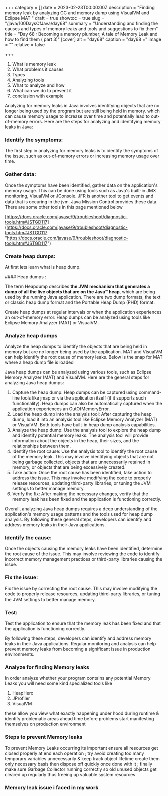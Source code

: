 +++
category = []
date = 2023-02-23T00:00:00Z
description = "Finding memory leak by analyzing GC and memory dump using VisualVM and Eclipse MAT "
draft = true
showtoc = true
slug = "/java/100DaysOfJava/day68"
summary = "Understanding and finding the causes and types of memory leaks and tools and suggestions to fix them"
title = "Day 68 : Becoming a memory plumber; A tale of Memory Leak and how to find them ( part 3)"
[cover]
alt = "day68"
caption = "day68 ="
image = ""
relative = false

+++
1. What is memory leak
2. What problems it causes
3. Types
4. Analyzing tools
5. What to analyze and how
6. What can we do to prevent it
7. conclusion with example

Analyzing for memory leaks in Java involves identifying objects that are no longer being used by the program but are still being held in memory. which can cause memory usage to increase over time and potentially lead to out-of-memory errors. Here are the steps for analyzing and identifying memory leaks in Java:

### Identify the symptoms:

The first step in analyzing for memory leaks is to identify the symptoms of the issue, such as out-of-memory errors or increasing memory usage over time.

### Gather data:

Once the symptoms have been identified, gather data on the application's memory usage. This can be done using tools such as Java's built-in JMX monitoring, VisualVM or JConsole. JFR is another tool to get events and data that is occuring in the jvm. Java Mission Control provides these data. There are some other tools in this page mentioned below

[https://docs.oracle.com/javase/9/troubleshoot/diagnostic-tools.htm#JSTGD117](https://docs.oracle.com/javase/9/troubleshoot/diagnostic-tools.htm#JSTGD117 "https://docs.oracle.com/javase/9/troubleshoot/diagnostic-tools.htm#JSTGD117")

### Create heap dumps:

At first lets learn what is heap dump.

\#### Heap dumps :

The term Heapdump describes **the JVM mechanism that generates a dump of all the live objects that are on the Java™ heap**, which are being used by the running Java application. There are two dump formats, the text or classic heap dump format and the Portable Heap Dump (PHD) format.

Create heap dumps at regular intervals or when the application experiences an out-of-memory error. Heap dumps can be analyzed using tools like Eclipse Memory Analyzer (MAT) or VisualVM.

### Analyze heap dumps

Analyze the heap dumps to identify the objects that are being held in memory but are no longer being used by the application. MAT and VisualVM can help identify the root cause of memory leaks. Below is the snap for MAT where a heap dump file is loaded

Java heap dumps can be analyzed using various tools, such as Eclipse Memory Analyzer (MAT) and VisualVM. Here are the general steps for analyzing Java heap dumps:

1. Capture the heap dump: Heap dumps can be captured using command-line tools like jmap or via the application itself (if it supports such functionality). Heap dumps can also be automatically captured when the application experiences an OutOfMemoryError.
2. Load the heap dump into the analysis tool: After capturing the heap dump, load it into an analysis tool like Eclipse Memory Analyzer (MAT) or VisualVM. Both tools have built-in heap dump analysis capabilities.
3. Analyze the heap dump: Use the analysis tool to explore the heap dump and identify potential memory leaks. The analysis tool will provide information about the objects in the heap, their sizes, and the relationships between them.
4. Identify the root cause: Use the analysis tool to identify the root cause of the memory leak. This may involve identifying objects that are not being garbage collected, objects that are unnecessarily retained in memory, or objects that are being excessively created.
5. Take action: Once the root cause has been identified, take action to address the issue. This may involve modifying the code to properly release resources, updating third-party libraries, or tuning the JVM settings to better manage memory.
6. Verify the fix: After making the necessary changes, verify that the memory leak has been fixed and the application is functioning correctly.

Overall, analyzing Java heap dumps requires a deep understanding of the application's memory usage patterns and the tools used for heap dump analysis. By following these general steps, developers can identify and address memory leaks in their Java applications.

### Identify the cause:

Once the objects causing the memory leaks have been identified, determine the root cause of the issue. This may involve reviewing the code to identify incorrect memory management practices or third-party libraries causing the issue.

### Fix the issue:

Fix the issue by correcting the root cause. This may involve modifying the code to properly release resources, updating third-party libraries, or tuning the JVM settings to better manage memory.

### Test:

Test the application to ensure that the memory leak has been fixed and that the application is functioning correctly.

By following these steps, developers can identify and address memory leaks in their Java applications. Regular monitoring and analysis can help prevent memory leaks from becoming a significant issue in production environments.

### Analyze for finding Memory leaks

In order analyze whether your program contains any potential Memory Leaks you will need some kind specialized tools like

1. HeapHero
2. JProfiler
3. VisualVM

these allow you view what exactly happening under hood during runtime & identify problematic areas ahead time before problems start manifesting themselves on production environment

### Steps to prevent Memory leaks

To prevent Memory Leaks occurring its important ensure all resources get closed properly at end each operation ; try avoid creating too many temporary variables unnecessarily & keep track object lifetime create them only necessary basis then dispose off quickly once done with it ; finally make sure Garbage Collector running correctly so old unused objects get cleared up regularly thus freeing up valuable system resources

### Memory leak issue i faced in my work